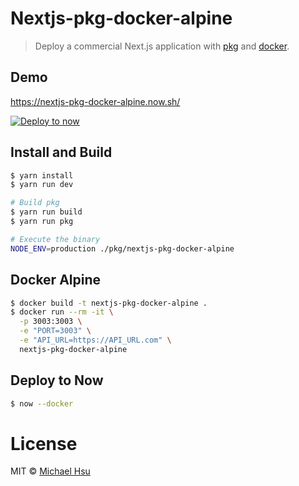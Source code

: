 # Nextjs-pkg-docker-alpine

> Deploy a commercial Next.js application with [pkg](https://github.com/zeit/next.js/blob/canary/examples/with-pkg/README.md) and [docker](https://github.com/zeit/next.js/blob/canary/examples/with-docker/README.md).

## Demo

https://nextjs-pkg-docker-alpine.now.sh/

[![Deploy to now](https://deploy.now.sh/static/button.svg)](https://deploy.now.sh/?repo=https://github.com/evenchange4/nextjs-pkg-docker-alpine&docker=true)

## Install and Build

```bash
$ yarn install
$ yarn run dev

# Build pkg
$ yarn run build
$ yarn run pkg

# Execute the binary
NODE_ENV=production ./pkg/nextjs-pkg-docker-alpine
```

## Docker Alpine

```bash
$ docker build -t nextjs-pkg-docker-alpine .
$ docker run --rm -it \
  -p 3003:3003 \
  -e "PORT=3003" \
  -e "API_URL=https://API_URL.com" \
  nextjs-pkg-docker-alpine
```

## Deploy to Now

```bash
$ now --docker
```

# License

MIT © [Michael Hsu](https://michaelhsu.tw)
